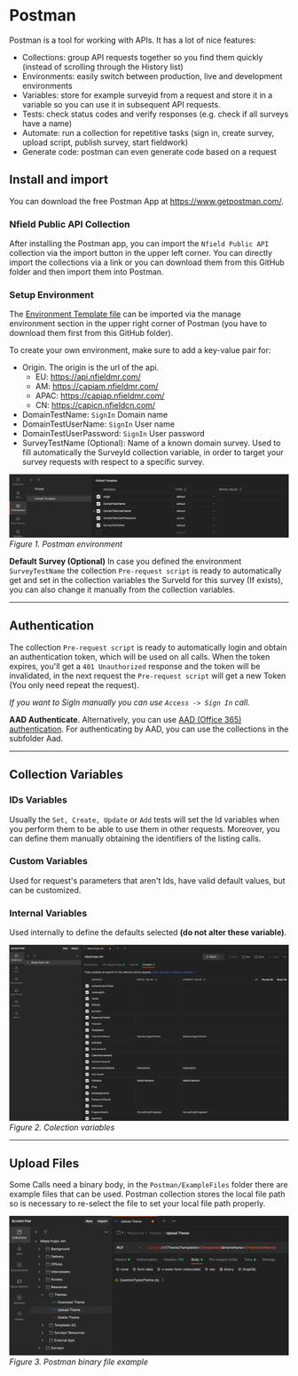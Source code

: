 # Postman

Postman is a tool for working with APIs. It has a lot of nice features: 

* Collections: group API requests together so you find them quickly (instead of scrolling through the History list)
* Environments: easily switch between production, live and development environments
* Variables: store for example surveyid from a request and store it in a variable so you can use it in subsequent API requests.  
* Tests: check status codes and verify responses (e.g. check if all surveys have a name)
* Automate: run a collection for repetitive tasks (sign in, create survey, upload script, publish survey, start fieldwork)
* Generate code: postman can even generate code based on a request

## Install and import

You can download the free Postman App at https://www.getpostman.com/. 

### Nfield Public API Collection

After installing the Postman app, you can import the `Nfield Public API` collection via the import button in the upper left corner. You can directly import the collections via a link or you can download them from this GitHub folder and then import them into Postman. 

### Setup Environment

The [Environment Template file](./Environment/DefaultTemplate.postman_environment.json) can be imported via the manage environment section in the upper right corner of Postman (you have to download them first from this GitHub folder). 

To create your own environment, make sure to add a key-value pair for:

- Origin. The origin is the url of the api. 
    - EU: https://api.nfieldmr.com/
    - AM: https://capiam.nfieldmr.com/
    - APAC: https://capiap.nfieldmr.com/
    - CN: https://capicn.nfieldcn.com/
- DomainTestName: `SignIn` Domain name
- DomainTestUserName: `SignIn` User name
- DomainTestUserPassword: `SignIn` User password
- SurveyTestName (Optional): Name of a known domain survey. Used to fill automatically the SurveyId collection variable, in order to target your survey requests with respect to a specific survey.

![Environment Variables](./media/environment.jpg)
*Figure 1. Postman environment*

__Default Survey (Optional)__
In case you defined the environment `SurveyTestName` the collection `Pre-request script` is ready to automatically get and set in the collection variables the SurveId for this survey (If exists), you can also change it manually from the collection variables.

---

## Authentication

The collection `Pre-request script` is ready to automatically login and obtain an authentication token, which will be used on all calls. When the token expires, you'll get a `401 Unauthorized` response and the token will be invalidated, in the next request the `Pre-request script` will get a new Token (You only need repeat the request).

_If you want to SigIn manually you can use `Access -> Sign In` call._

__AAD Authenticate__.
Alternatively, you can use [AAD (Office 365) authentication](Aad/Aad-authentication.md). For authenticating by AAD, you can use the collections in the subfolder Aad.

---

## Collection Variables

### IDs Variables
Usually the `Set, Create, Update` or `Add` tests will set the Id variables when you perform them to be able to use them in other requests. Moreover, you can define them manually obtaining the identifiers of the listing calls.
### Custom Variables
Used for request's parameters that aren't Ids, have valid default values, but can be customized.
### Internal Variables
Used internally to define the defaults selected __(do not alter these variable)__.

![Collection Variables](./media/variables.jpg)
*Figure 2. Colection variables*

---

## Upload Files
Some Calls need a binary body, in the `Postman/ExampleFiles` folder there are example files that can be used. 
Postman collection stores the local file path so is necessary to re-select the file to set your local file path properly.

![Upload Files](./media/files.jpg)
*Figure 3. Postman binary file example*
